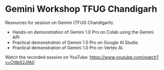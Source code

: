# Gemini Workshop TFUG Chandigarh
Resources for session on Gemini (TFUG Chandigarh).

- Hands-on demonstration of Gemini 1.0 Pro on Colab using the Gemini API
- Practical demonstration of Gemini 1.5 Pro on Google AI Studio
- Practical demonstration of Gemini 1.0 Pro on Vertex AI.
  
Watch the recorded session on YouTube:
https://www.youtube.com/watch?v=CtlIb52JfA0





